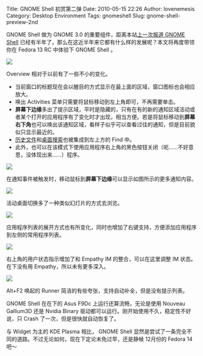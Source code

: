 Title: GNOME Shell 初赏第二弹
Date: 2010-05-15 22:26
Author: lovenemesis
Category: Desktop Environment
Tags: gnomeshell
Slug: gnome-shell-preview-2nd

GNOME Shell 做为 GNOME 3.0 的重要组件，距离本站[上一次报道 GNOME
Shell](http://linuxtoy.org/archives/fedora-12-beta-gnome-shell-preview.html)
已经有半年了，那么在这近半年来它都有什么样的发展呢？本文将再度带领你在
Fedora 13 RC 中体验下 GNOME Shell 。

[![](http://i.linuxtoy.org/images/2010/05/screenshot-gnome-shell-overview.png)](http://i.linuxtoy.org/images/2010/05/screenshot-gnome-shell-overview.png)

Overview 相对于以前有了一些不小的变化。

-   当前窗口的标题现在会以醒目的方式显示在最上面的区域，窗口图标也会相应放大。
-   唤出 Activities 菜单只需要将鼠标移动到左上角即可，不再需要单击。
-   **屏幕下边缘**多出了提示区域，平时是隐藏的，只有在有的新的通知区域活动或者某个打开的应用程序有了变化时才出现，相当方便。若是将鼠标移动到**屏幕右下角**也可以唤出该通知区域，看样子似乎可以查看过往的通知，但是目前貌似只显示最近的。
-   [历史文件](http://linuxtoy.org/archives/gnome-activity-journal-preview.html)和[桌面搜索](http://linuxtoy.org/archives/gnome-tracker-preview.html)也被集成到左上方的
    Find 中。
-   此外，也可以在该模式下使用应用程序右上角的黑色按钮关闭（呃……不好意思，没体现出来……）程序。

[![](http://i.linuxtoy.org/images/2010/05/screenshot-gnome-shell-notification.png)](http://i.linuxtoy.org/images/2010/05/screenshot-gnome-shell-notification.png)

在通知事件被触发时，移动鼠标到**屏幕下边缘**可以显示如图所示的更多通知内容。

[![](http://i.linuxtoy.org/images/2010/05/screenshot-gnome-shell-silde.png)](http://i.linuxtoy.org/images/2010/05/screenshot-gnome-shell-silde.png)

活动桌面切换多了一种类似幻灯片的方式去浏览。

[![](http://i.linuxtoy.org/images/2010/05/screenshot-gnome-shell-applications.png)](http://i.linuxtoy.org/images/2010/05/screenshot-gnome-shell-applications.png)

应用程序列表的展开方式也有所变化，同时也增加了右键支持，方便添加应用程序到左侧的常用程序列表。

[![](http://i.linuxtoy.org/images/2010/05/screenshot-gnome-shell-empathy-integration.png)](http://i.linuxtoy.org/images/2010/05/screenshot-gnome-shell-empathy-integration.png)

右上角的用户状态指示增加了和 Empathy IM 的整合，可以在这里调整 IM
状态。在下没有用 Empathy，所以未有更多深入。

[![](http://i.linuxtoy.org/images/2010/05/screenshot-gnome-shell-runner.png)](http://i.linuxtoy.org/images/2010/05/screenshot-gnome-shell-runner.png)

Alt+F2 唤起的 Runner 简洁的有些夸张，支持自动补全，但是没有提示列表。

GNOME Shell 在在下的 Asus F9Dc 上运行还算流畅，无论是使用 Nouveau
Gallium3D 还是 Nvidia Binary
驱动都可以运行。刚开始使用不久，稳定性不好说，只 Crash
了一次，但是很快就自动恢复了。

与 Widget 为主的 KDE Plasma 相比， GNOME Shell
显然是尝试了一条完全不同的道路。不过无论如何，现在下定论未免过早，还是静候
12月份的 Fedora 14 吧～
